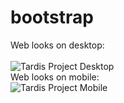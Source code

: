 # bootstrap
Web looks on desktop:\
\
![Tardis Project Desktop](https://i.ibb.co/d5vSN8X/image.png)
\
Web looks on mobile:\
![Tardis Project Mobile](https://i.ibb.co/JpXytXr/image.png)
